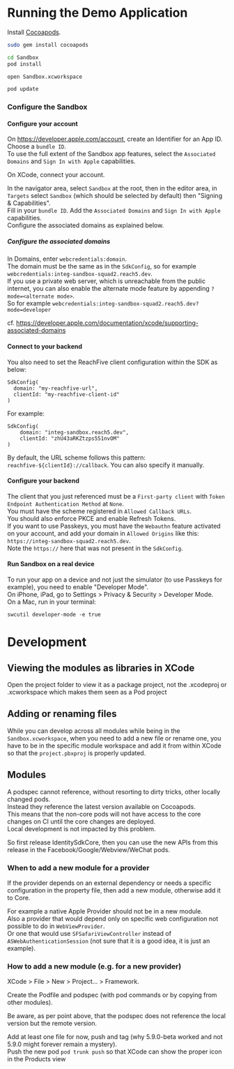 # Running the Demo Application

Install [Cocoapods](https://cocoapods.org).

```sh
sudo gem install cocoapods

cd Sandbox
pod install

open Sandbox.xcworkspace

pod update
```

### Configure the Sandbox

#### Configure your account

On https://developer.apple.com/account, create an Identifier for an App ID.
Choose a `bundle ID`.<br>
To use the full extent of the Sandbox app features, select the `Associated Domains` and `Sign In with Apple` capabilities.

On XCode, connect your account.

In the navigator area, select `Sandbox` at the root, then in the editor area, in `Targets` select `Sandbox` (which should be selected by default) then "Signing & Capabilities".<br>
Fill in your `bundle ID`.
Add the `Associated Domains` and `Sign In with Apple` capabilities. <br>
Configure the associated domains as explained below.

##### Configure the associated domains
In Domains, enter `webcredentials:domain`. <br>
The domain must be the same as in the `SdkConfig`, so for example `webcredentials:integ-sandbox-squad2.reach5.dev`.<br>
If you use a private web server, which is unreachable from the public internet, you can also enable the alternate mode feature by appending `?mode=<alternate mode>`.<br>
So for example `webcredentials:integ-sandbox-squad2.reach5.dev?mode=developer`

cf. https://developer.apple.com/documentation/xcode/supporting-associated-domains

#### Connect to your backend
You also need to set the ReachFive client configuration within the SDK as below:

```
SdkConfig(
  domain: "my-reachfive-url",
  clientId: "my-reachfive-client-id"
)
```


For example:
```
SdkConfig(
    domain: "integ-sandbox.reach5.dev",
    clientId: "zhU43aRKZtzps551nvOM"
)
```

By default, the URL scheme follows this pattern: `reachfive-${clientId}://callback`.
You can also specify it manually.

#### Configure your backend

The client that you just referenced must be a `First-party client` with `Token Endpoint Authentication Method` at `None`.<br>
You must have the scheme registered in `Allowed Callback URLs`.<br>
You should also enforce PKCE and enable Refresh Tokens.<br>
If you want to use Passkeys, you must have the `Webauthn` feature activated on your account, and add your domain in `Allowed Origins` like this: `https://integ-sandbox-squad2.reach5.dev`.<br>
Note the `https://` here that was not present in the `SdkConfig`.

#### Run Sandbox on a real device
To run your app on a device and not just the simulator (to use Passkeys for example), you need to enable "Developer Mode".<br>
On iPhone, iPad, go to Settings > Privacy & Security > Developer Mode.<br>
On a Mac, run in your terminal:
```shell
swcutil developer-mode -e true
```

# Development

## Viewing the modules as libraries in XCode

Open the project folder to view it as a package project, not the .xcodeproj or .xcworkspace which makes them seen as a Pod project


## Adding or renaming files
While you can develop across all modules while being in the `Sandbox.xcworkspace`, 
when you need to add a new file or rename one, you have to be in the specific module workspace and add it from within XCode so that the `project.pbxproj` is properly updated.

## Modules
A podspec cannot reference, without resorting to dirty tricks, other locally changed pods.<br>
Instead they reference the latest version available on Cocoapods.<br>
This means that the non-core pods will not have access to the core changes on CI until the core changes are deployed.<br>
Local development is not impacted by this problem.

So first release IdentitySdkCore, then you can use the new APIs from this release in the Facebook/Google/Webview/WeChat pods.

### When to add a new module for a provider

If the provider depends on an external dependency or needs a specific configuration in the property file, then add a new module, otherwise add it to Core.

For example a native Apple Provider should not be in a new module.<br>
Also a provider that would depend only on specific web configuration not possible to do in `WebViewProvider`.<br>
Or one that would use `SFSafariViewController` instead of `ASWebAuthenticationSession` (not sure that it is a good idea, it is just an example).

### How to add a new module (e.g. for a new provider)
XCode > File > New > Project... > Framework.

Create the Podfile and podspec (with pod commands or by copying from other modules).

Be aware, as per point above, that the podspec does not reference the local version but the remote version.

Add at least one file for now, push and tag (why 5.9.0-beta worked and not 5.9.0 might forever remain a mystery).<br/>
Push the new pod `pod trunk push` so that XCode can show the proper icon in the Products view

